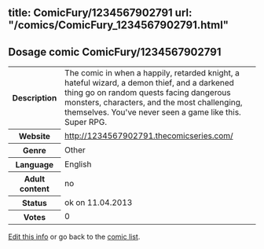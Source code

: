 title: ComicFury/1234567902791
url: "/comics/ComicFury_1234567902791.html"
---
Dosage comic ComicFury/1234567902791
-----------------------------------------

<table class="comicinfo">
<tr>
<th>Description</th><td>The comic in when a happily, retarded knight, a hateful wizard, a demon thief, and a darkened thing go on random quests facing dangerous monsters, characters, and the most challenging, themselves. You've never seen a game like this. Super RPG.</td>
</tr>
<tr>
<th>Website</th><td><a href="http://1234567902791.thecomicseries.com/">http://1234567902791.thecomicseries.com/</a></td>
</tr>
<tr>
<th>Genre</th><td>Other</td>
</tr>
<tr>
<th>Language</th><td>English</td>
</tr>
<tr>
<th>Adult content</th><td>no</td>
</tr>
<tr>
<th>Status</th><td>ok on 11.04.2013</td>
</tr>
<tr>
<th>Votes</th><td>0</div></td>
</tr>
</table>

[Edit this info](/comics/ComicFury_1234567902791_edit.html) or go back to the [comic list](../comic-index.html).
